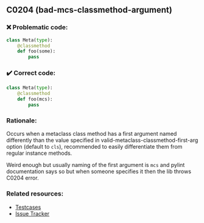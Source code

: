 ## C0204 (bad-mcs-classmethod-argument)

### :x: Problematic code:

```python
class Meta(type):
    @classmethod
    def foo(some):
        pass
```

### :heavy_check_mark: Correct code:

```python
class Meta(type):
    @classmethod
    def foo(mcs):
        pass
```

### Rationale:

Occurs when a metaclass class method has a first argument named differently
than the value specified in valid-metaclass-classmethod-first-arg option
(default to `cls`), recommended to easily differentiate them from regular
instance methods.

Weird enough but usually naming of the first argument is `mcs` and pylint
documentation says so but when someone specifies it then the lib throws
C0204 error.

### Related resources:

- [Testcases](https://github.com/PyCQA/pylint/blob/master/tests/input/func_first_arg.py)
- [Issue Tracker](https://github.com/PyCQA/pylint/issues?q=is%3Aissue+%22bad-mcs-classmethod-argument%22+OR+%22C0204%22)
